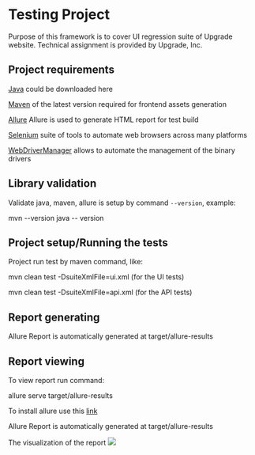 # Testing Project

Purpose of this framework is to cover UI regression suite of Upgrade website.
Technical assignment is provided by Upgrade, Inc.


Project requirements
--------------------
[Java](https://www.oracle.com/technetwork/java/javase/downloads/jdk8-downloads-2133151.html) could be downloaded here 

[Maven](https://maven.apache.org/download.cgi) of the latest version required for frontend assets generation 


[Allure](https://docs.qameta.io/allure/#_installing_a_commandline) Allure is used to generate HTML report for test build

[Selenium](https://www.seleniumhq.org/) suite of tools to automate web browsers across many platforms

[WebDriverManager](https://github.com/bonigarcia/webdrivermanager) allows to automate the management of the binary drivers

Library validation
-------------
Validate java, maven, allure is setup by command `--version`, example:

mvn --version
java -- version

Project setup/Running the tests
-------------
Project run test by maven command, like:

mvn clean test -DsuiteXmlFile=ui.xml   (for the UI tests)

mvn clean test -DsuiteXmlFile=api.xml   (for the API tests)


Report generating
-------------
Allure Report is automatically generated at target/allure-results

Report viewing
-------------

To view report run command:

allure serve target/allure-results


To install allure use this [link](https://docs.qameta.io/allure/#_installing_a_commandline)

Allure Report is automatically generated at target/allure-results

The visualization of the report
![](allure-report/graphs.png)

